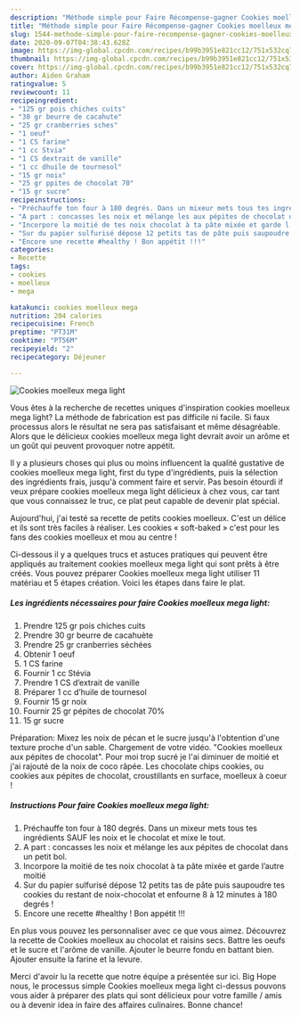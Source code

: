```yaml
---
description: "Méthode simple pour Faire Récompense-gagner Cookies moelleux mega light"
title: "Méthode simple pour Faire Récompense-gagner Cookies moelleux mega light"
slug: 1544-methode-simple-pour-faire-recompense-gagner-cookies-moelleux-mega-light
date: 2020-09-07T04:38:43.628Z
image: https://img-global.cpcdn.com/recipes/b99b3951e821cc12/751x532cq70/cookies-moelleux-mega-light-photo-principale-de-la-recette.jpg
thumbnail: https://img-global.cpcdn.com/recipes/b99b3951e821cc12/751x532cq70/cookies-moelleux-mega-light-photo-principale-de-la-recette.jpg
cover: https://img-global.cpcdn.com/recipes/b99b3951e821cc12/751x532cq70/cookies-moelleux-mega-light-photo-principale-de-la-recette.jpg
author: Aiden Graham
ratingvalue: 5
reviewcount: 11
recipeingredient:
- "125 gr pois chiches cuits"
- "30 gr beurre de cacahute"
- "25 gr cranberries sches"
- "1 oeuf"
- "1 CS farine"
- "1 cc Stvia"
- "1 CS dextrait de vanille"
- "1 cc dhuile de tournesol"
- "15 gr noix"
- "25 gr ppites de chocolat 70"
- "15 gr sucre"
recipeinstructions:
- "Préchauffe ton four à 180 degrés. Dans un mixeur mets tous tes ingrédients SAUF les noix et le chocolat et mixe le tout."
- "A part : concasses les noix et mélange les aux pépites de chocolat dans un petit bol."
- "Incorpore la moitié de tes noix chocolat à ta pâte mixée et garde l’autre moitié"
- "Sur du papier sulfurisé dépose 12 petits tas de pâte puis saupoudre tes cookies du restant de noix-chocolat et enfourne 8 à 12 minutes à 180 degrés !"
- "Encore une recette #healthy ! Bon appétit !!!"
categories:
- Recette
tags:
- cookies
- moelleux
- mega

katakunci: cookies moelleux mega 
nutrition: 204 calories
recipecuisine: French
preptime: "PT31M"
cooktime: "PT56M"
recipeyield: "2"
recipecategory: Déjeuner

---
```



![Cookies moelleux mega light](https://img-global.cpcdn.com/recipes/b99b3951e821cc12/751x532cq70/cookies-moelleux-mega-light-photo-principale-de-la-recette.jpg)

Vous êtes à la recherche de recettes uniques d'inspiration cookies moelleux mega light? La méthode de fabrication est pas difficile ni facile. Si faux processus alors le résultat ne sera pas satisfaisant et même désagréable. Alors que le délicieux cookies moelleux mega light devrait avoir un arôme et un goût qui peuvent provoquer notre appétit.

Il y a plusieurs choses qui plus ou moins influencent la qualité gustative de cookies moelleux mega light, first du type d'ingrédients, puis la sélection des ingrédients frais, jusqu'à comment faire et servir. Pas besoin étourdi if veux prépare cookies moelleux mega light délicieux à chez vous, car tant que vous connaissez le truc, ce plat peut capable de devenir plat spécial.

Aujourd&#39;hui, j&#39;ai testé sa recette de petits cookies moelleux. C&#39;est un délice et ils sont très faciles à réaliser. Les cookies « soft-baked » c&#39;est pour les fans des cookies moelleux et mou au centre !


Ci-dessous il y a quelques trucs et astuces pratiques qui peuvent être appliqués au traitement cookies moelleux mega light qui sont prêts à être créés. Vous pouvez préparer Cookies moelleux mega light utiliser 11 matériau et 5 étapes création. Voici les étapes dans faire le plat.

<!--inarticleads1-->

##### Les ingrédients nécessaires pour faire Cookies moelleux mega light:

1. Prendre 125 gr pois chiches cuits
1. Prendre 30 gr beurre de cacahuète
1. Prendre 25 gr cranberries séchées
1. Obtenir 1 oeuf
1.  1 CS farine
1. Fournir 1 cc Stévia
1. Prendre 1 CS d’extrait de vanille
1. Préparer 1 cc d’huile de tournesol
1. Fournir 15 gr noix
1. Fournir 25 gr pépites de chocolat 70%
1.  15 gr sucre


Préparation: Mixez les noix de pécan et le sucre jusqu&#39;à l&#39;obtention d&#39;une texture proche d&#39;un sable. Chargement de votre vidéo. &#34;Cookies moelleux aux pépites de chocolat&#34;. Pour moi trop sucré je l&#39;ai diminuer de moitié et j&#39;ai rajouté de la noix de coco râpée. Les chocolate chips cookies, ou cookies aux pépites de chocolat, croustillants en surface, moelleux à coeur ! 

<!--inarticleads2-->

##### Instructions Pour faire Cookies moelleux mega light:

1. Préchauffe ton four à 180 degrés. Dans un mixeur mets tous tes ingrédients SAUF les noix et le chocolat et mixe le tout.
1. A part : concasses les noix et mélange les aux pépites de chocolat dans un petit bol.
1. Incorpore la moitié de tes noix chocolat à ta pâte mixée et garde l’autre moitié
1. Sur du papier sulfurisé dépose 12 petits tas de pâte puis saupoudre tes cookies du restant de noix-chocolat et enfourne 8 à 12 minutes à 180 degrés !
1. Encore une recette #healthy ! Bon appétit !!!


En plus vous pouvez les personnaliser avec ce que vous aimez. Découvrez la recette de Cookies moelleux au chocolat et raisins secs. Battre les oeufs et le sucre et l&#39;arôme de vanille. Ajouter le beurre fondu en battant bien. Ajouter ensuite la farine et la levure. 


Merci d'avoir lu la recette que notre équipe a présentée sur ici. Big Hope nous, le processus simple Cookies moelleux mega light ci-dessus pouvons vous aider à préparer des plats qui sont délicieux pour votre famille / amis ou à devenir idea in faire des affaires culinaires. Bonne chance!
